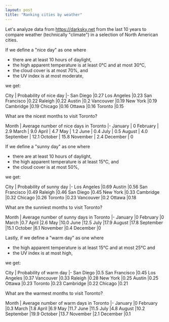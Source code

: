```yaml
---
layout: post
title: "Ranking cities by weather"
---
```


Let's analyze data from <https://darksky.net> from the last 10 years to compare
weather (technically "climate") in a selection of North American cities.

If we define a "nice day" as one where
* there are at least 10 hours of daylight,
* the high apparent temperature is at least 0°C and at most 30°C,
* the cloud cover is at most 70%, and
* the UV index is at most moderate,

we get:

City                | Probability of nice day
|-
San Diego |0.27
Los Angeles |0.23
San Francisco |0.22
Raleigh |0.22
Austin |0.2
Vancouver |0.19
New York |0.19
Cambridge |0.19
Chicago |0.16
Ottawa |0.16
Toronto |0.15

What are the nicest months to visit Toronto?

Month                | Average number of nice days in Toronto
|-
January   | 0
February  | 2.9
March     | 9.0
April     | 4.7
May       | 1.2
June      | 0.4
July      | 0.5
August    | 4.0
September | 12.1
October   | 15.8
November  | 2.4
December  | 0

If we define a "sunny day" as one where
* there are at least 10 hours of daylight,
* the high apparent temperature is at least 15°C, and
* the cloud cover is at most 50%,

we get:

City                | Probability of sunny day
|-
Los Angeles |0.69
Austin |0.56
San Francisco |0.49
Raleigh |0.46
San Diego |0.45
New York |0.33
Cambridge |0.32
Chicago |0.26
Toronto |0.23
Vancouver |0.2
Ottawa |0.18

What are the sunniest months to visit Toronto?

Month                | Average number of sunny days in Toronto
|-
January     |0
February    |0
March       |0.7
April       |2.6
May         |10.0
June        |12.5
July        |17.9
August      |17.8
September   |15.1
October     |6.1
November    |0.4
December    |0

Lastly, if we define a "warm day" as one where
* the high apparent temperature is at least 15°C and at most 25°C and
* the UV index is at most high,

we get:

City                | Probability of warm day
|-
San Diego |0.5
San Francisco |0.45
Los Angeles |0.37
Vancouver |0.33
Raleigh |0.28
New York |0.25
Austin |0.25
Ottawa |0.23
Toronto |0.23
Cambridge |0.22
Chicago |0.21

What are the warmest months to visit Toronto?

Month                | Average number of warm days in Toronto
|-
January     |0
February    |0.3
March       |1.8
April       |6.9
May         |11.7
June        |11.5
July        |4.8
August      |10.2
September   |19.9
October     |13.7
November    |2.1
December    |0.1

